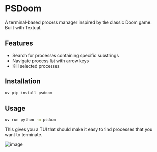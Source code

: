 # PSDoom

A terminal-based process manager inspired by the classic Doom game. Built with Textual.

## Features

- Search for processes containing specific substrings
- Navigate process list with arrow keys
- Kill selected processes

## Installation

```bash
uv pip install psdoom
```

## Usage

```bash
uv run python -m psdoom
```

This gives you a TUI that should make it easy to find processes that you want to terminate.

![image](https://github.com/user-attachments/assets/da630e26-f5da-4732-99fe-e8fb369d1001)
